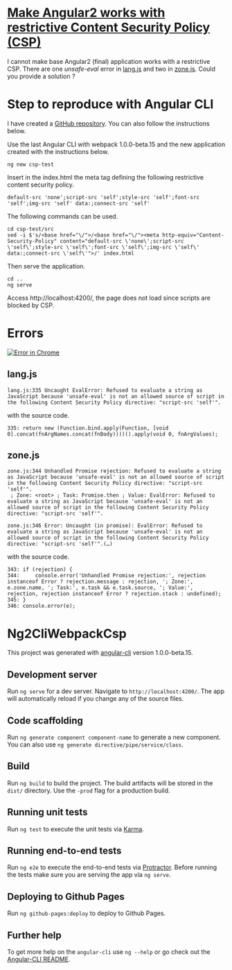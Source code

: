 # [Make Angular2 works with restrictive Content Security Policy (CSP)](http://stackoverflow.com/questions/38734708/make-angular2-works-with-restrictive-content-security-policy-csp)
I cannot make base Angular2 (final) application works with a restrictive CSP. There are one *unsafe-eval* error in [lang.js][1] and two in [zone.js][2]. Could you provide a solution ?

Step to reproduce with Angular CLI
===
I have created a [GitHub repository][3]. You can also follow the instructions below.

Use the last Angular CLI with webpack 1.0.0-beta.15 and the new application created with the instructions below.

    ng new csp-test

Insert in the index.html the meta tag defining the following restrictive content security policy.

    default-src 'none';script-src 'self';style-src 'self';font-src 'self';img-src 'self' data:;connect-src 'self'

The following commands can be used.

    cd csp-test/src
    sed -i $'s/<base href="\/">/<base href="\/"><meta http-equiv="Content-Security-Policy" content="default-src \'none\';script-src \'self\';style-src \'self\';font-src \'self\';img-src \'self\' data:;connect-src \'self\'">/' index.html

Then serve the application.

    cd ..
    ng serve

Access http://localhost:4200/, the page does not load since scripts are blocked by CSP.

Errors
======
[![Error in Chrome][4]][4]

lang.js
-------

    lang.js:335 Uncaught EvalError: Refused to evaluate a string as JavaScript because 'unsafe-eval' is not an allowed source of script in the following Content Security Policy directive: "script-src 'self'".
with the source code.

    335: return new (Function.bind.apply(Function, [void 0].concat(fnArgNames.concat(fnBody))))().apply(void 0, fnArgValues);

zone.js
-------

    zone.js:344 Unhandled Promise rejection: Refused to evaluate a string as JavaScript because 'unsafe-eval' is not an allowed source of script in the following Content Security Policy directive: "script-src 'self'".
     ; Zone: <root> ; Task: Promise.then ; Value: EvalError: Refused to evaluate a string as JavaScript because 'unsafe-eval' is not an allowed source of script in the following Content Security Policy directive: "script-src 'self'".

    zone.js:346 Error: Uncaught (in promise): EvalError: Refused to evaluate a string as JavaScript because 'unsafe-eval' is not an allowed source of script in the following Content Security Policy directive: "script-src 'self'".(…)

with the source code.

    343: if (rejection) {
    344:     console.error('Unhandled Promise rejection:', rejection instanceof Error ? rejection.message : rejection, '; Zone:', e.zone.name, '; Task:', e.task && e.task.source, '; Value:', rejection, rejection instanceof Error ? rejection.stack : undefined);
    345: }
    346: console.error(e);


  [1]: https://www.npmjs.com/package/lang-js
  [2]: https://github.com/angular/zone.js/
  [3]: https://github.com/nhenneaux/ng2-cli-webpack-csp
  [4]: http://i.stack.imgur.com/eyTzo.png

# Ng2CliWebpackCsp

This project was generated with [angular-cli](https://github.com/angular/angular-cli) version 1.0.0-beta.15.

## Development server
Run `ng serve` for a dev server. Navigate to `http://localhost:4200/`. The app will automatically reload if you change any of the source files.

## Code scaffolding

Run `ng generate component component-name` to generate a new component. You can also use `ng generate directive/pipe/service/class`.

## Build

Run `ng build` to build the project. The build artifacts will be stored in the `dist/` directory. Use the `-prod` flag for a production build.

## Running unit tests

Run `ng test` to execute the unit tests via [Karma](https://karma-runner.github.io).

## Running end-to-end tests

Run `ng e2e` to execute the end-to-end tests via [Protractor](http://www.protractortest.org/). 
Before running the tests make sure you are serving the app via `ng serve`.

## Deploying to Github Pages

Run `ng github-pages:deploy` to deploy to Github Pages.

## Further help

To get more help on the `angular-cli` use `ng --help` or go check out the [Angular-CLI README](https://github.com/angular/angular-cli/blob/master/README.md).
